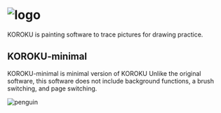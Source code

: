 # ![logo](https://user-images.githubusercontent.com/50822685/63415298-7ca65900-c438-11e9-9d3a-2709337a2c67.png)

KOROKU is painting software to trace pictures for drawing practice.

## KOROKU-minimal

KOROKU-minimal is minimal version of KOROKU
Unlike the original software, this software does not include background functions, a brush switching, and page switching.

![penguin](https://user-images.githubusercontent.com/50822685/63415473-c42ce500-c438-11e9-8bcd-c970268d8fbf.png)
